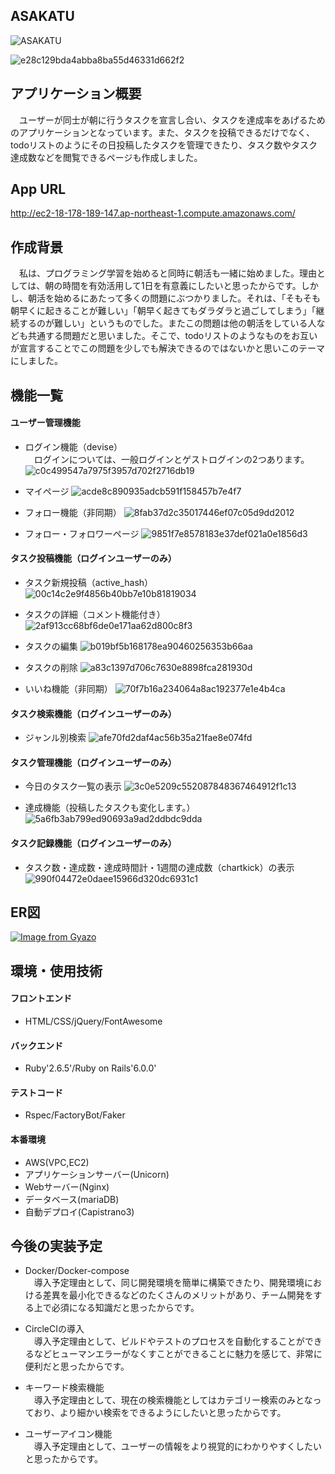 ## ASAKATU

![ASAKATU](https://user-images.githubusercontent.com/70756110/102959281-6293f380-4522-11eb-8aa6-ecce9e124324.gif)

![e28c129bda4abba8ba55d46331d662f2](https://user-images.githubusercontent.com/70756110/102965267-d937ed80-4530-11eb-906e-f726704f21f6.gif)

## アプリケーション概要

　ユーザーが同士が朝に行うタスクを宣言し合い、タスクを達成率をあげるためのアプリケーションとなっています。また、タスクを投稿できるだけでなく、todoリストのようにその日投稿したタスクを管理できたり、タスク数やタスク達成数などを閲覧できるページも作成しました。

## App URL
http://ec2-18-178-189-147.ap-northeast-1.compute.amazonaws.com/

## 作成背景
　私は、プログラミング学習を始めると同時に朝活も一緒に始めました。理由としては、朝の時間を有効活用して1日を有意義にしたいと思ったからです。しかし、朝活を始めるにあたって多くの問題にぶつかりました。それは、「そもそも朝早くに起きることが難しい」「朝早く起きてもダラダラと過ごしてしまう」「継続するのが難しい」というものでした。またこの問題は他の朝活をしている人なども共通する問題だと思いました。そこで、todoリストのようなものをお互いが宣言することでこの問題を少しでも解決できるのではないかと思いこのテーマにしました。

## 機能一覧

#### ユーザー管理機能
* ログイン機能（devise）  
　ログインについては、一般ログインとゲストログインの2つあります。
![c0c499547a7975f3957d702f2716db19](https://user-images.githubusercontent.com/70756110/103066378-1917d700-45fc-11eb-89d1-4f82a5fdcfba.gif)

* マイページ
![acde8c890935adcb591f158457b7e4f7](https://user-images.githubusercontent.com/70756110/102969445-11432e80-4539-11eb-8985-717a46d1a9f2.gif)

* フォロー機能（非同期）
![8fab37d2c35017446ef07c05d9dd2012](https://user-images.githubusercontent.com/70756110/102967518-785ee400-4535-11eb-9500-f94c11fa3d51.gif)

* フォロー・フォロワーページ
![9851f7e8578183e37def021a0e1856d3](https://user-images.githubusercontent.com/70756110/102969695-7dbe2d80-4539-11eb-96c7-4fadb3dcc9de.gif)

#### タスク投稿機能（ログインユーザーのみ）
* タスク新規投稿（active_hash）
![00c14c2e9f4856b40bb7e10b81819034](https://user-images.githubusercontent.com/70756110/102967937-5154e200-4536-11eb-9fd9-82713fd5f387.gif)

* タスクの詳細（コメント機能付き）
![2af913cc68bf6de0e171aa62d800c8f3](https://user-images.githubusercontent.com/70756110/102968150-b27cb580-4536-11eb-88dc-42dfb1d26656.gif)

* タスクの編集
![b019bf5b168178ea90460256353b66aa](https://user-images.githubusercontent.com/70756110/102968525-5cf4d880-4537-11eb-9a84-255f136e5fa5.gif)

* タスクの削除
![a83c1397d706c7630e8898fca281930d](https://user-images.githubusercontent.com/70756110/102968996-3b482100-4538-11eb-8d1a-4659c80b8594.gif)

* いいね機能（非同期）
![70f7b16a234064a8ac192377e1e4b4ca](https://user-images.githubusercontent.com/70756110/102970999-e5757800-453b-11eb-8b1b-4ee90976a191.gif)

#### タスク検索機能（ログインユーザーのみ）
* ジャンル別検索
![afe70fd2daf4ac56b35a21fae8e074fd](https://user-images.githubusercontent.com/70756110/102971269-6df41880-453c-11eb-95e6-b341428de0f0.gif)

#### タスク管理機能（ログインユーザーのみ）
* 今日のタスク一覧の表示
![3c0e5209c552087848367464912f1c13](https://user-images.githubusercontent.com/70756110/102971626-0be7e300-453d-11eb-89d1-cd6a760d3af4.gif)

* 達成機能（投稿したタスクも変化します。）
![5a6fb3ab799ed90693a9ad2ddbdc9dda](https://user-images.githubusercontent.com/70756110/102971768-50737e80-453d-11eb-92d6-eb7db5e277d1.gif)

#### タスク記録機能（ログインユーザーのみ）
* タスク数・達成数・達成時間計・1週間の達成数（chartkick）の表示
![990f04472e0daee15966d320dc6931c1](https://user-images.githubusercontent.com/70756110/102972156-f6bf8400-453d-11eb-8b6f-657f1b03ee10.gif)

## ER図
[![Image from Gyazo](https://i.gyazo.com/e45f0c33c9a817305ef222b7365ff718.png)](https://gyazo.com/e45f0c33c9a817305ef222b7365ff718)

## 環境・使用技術
#### フロントエンド
* HTML/CSS/jQuery/FontAwesome

#### バックエンド
* Ruby'2.6.5'/Ruby on Rails'6.0.0'

#### テストコード
* Rspec/FactoryBot/Faker

#### 本番環境
* AWS(VPC,EC2)
* アプリケーションサーバー(Unicorn)
* Webサーバー(Nginx)
* データベース(mariaDB)
* 自動デプロイ(Capistrano3)

## 今後の実装予定
* Docker/Docker-compose  
　導入予定理由として、同じ開発環境を簡単に構築できたり、開発環境における差異を最小化できるなどのたくさんのメリットがあり、チーム開発をする上で必須になる知識だと思ったからです。

* CircleCIの導入  
　導入予定理由として、ビルドやテストのプロセスを自動化することができるなどヒューマンエラーがなくすことができることに魅力を感じて、非常に便利だと思ったからです。

* キーワード検索機能  
　導入予定理由として、現在の検索機能としてはカテゴリー検索のみとなっており、より細かい検索をできるようにしたいと思ったからです。

* ユーザーアイコン機能  
　導入予定理由として、ユーザーの情報をより視覚的にわかりやすくしたいと思ったからです。